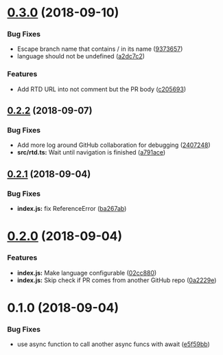 # [0.3.0](https://github.com/KengoTODA/rtd-bot/compare/v0.2.2...v0.3.0) (2018-09-10)


### Bug Fixes

* Escape branch name that contains / in its name ([9373657](https://github.com/KengoTODA/rtd-bot/commit/9373657))
* language should not be undefined ([a2dc7c2](https://github.com/KengoTODA/rtd-bot/commit/a2dc7c2))


### Features

* Add RTD URL into not comment but the PR body ([c205693](https://github.com/KengoTODA/rtd-bot/commit/c205693))

## [0.2.2](https://github.com/KengoTODA/rtd-bot/compare/v0.2.1...v0.2.2) (2018-09-07)


### Bug Fixes

* Add more log around GitHub collaboration for debugging ([2407248](https://github.com/KengoTODA/rtd-bot/commit/2407248))
* **src/rtd.ts:** Wait until navigation is finished ([a791ace](https://github.com/KengoTODA/rtd-bot/commit/a791ace))

## [0.2.1](https://github.com/KengoTODA/rtd-bot/compare/v0.2.0...v0.2.1) (2018-09-04)


### Bug Fixes

* **index.js:** fix ReferenceError ([ba267ab](https://github.com/KengoTODA/rtd-bot/commit/ba267ab))

# [0.2.0](https://github.com/KengoTODA/rtd-bot/compare/v0.1.0...v0.2.0) (2018-09-04)


### Features

* **index.js:** Make language configurable ([02cc880](https://github.com/KengoTODA/rtd-bot/commit/02cc880))
* **index.js:** Skip check if PR comes from another GitHub repo ([0a2229e](https://github.com/KengoTODA/rtd-bot/commit/0a2229e))

# 0.1.0 (2018-09-04)


### Bug Fixes

* use async function to call another async funcs with await ([e5f59bb](https://github.com/KengoTODA/rtd-bot/commit/e5f59bb))
